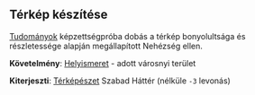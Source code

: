 ## Térkép készítése

[Tudományok](kepzettsegek/tudomanyok.md) képzettségpróba dobás a térkép bonyolultsága és részletessége alapján megállapított Nehézség ellen.

**Követelmény**: [Helyismeret](hatterek.kiemelt/helyismeret.md) - adott városnyi terület

**Kiterjeszti**: [Térképészet](hatterek.szabad/terkepeszet.md) Szabad Háttér (nélküle `-3` levonás)

